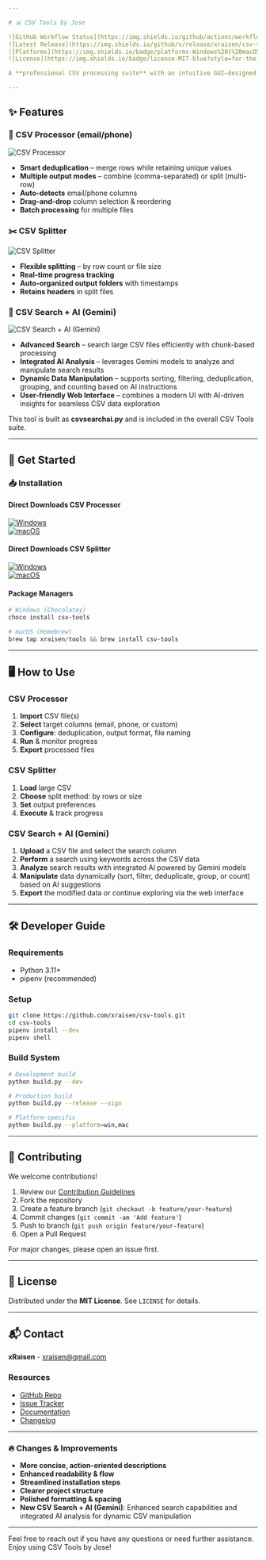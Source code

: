 ```yaml
---

# 📊 CSV Tools by Jose 

![GitHub Workflow Status](https://img.shields.io/github/actions/workflow/status/xraisen/csv-tools/main.yml?style=for-the-badge)  
![Latest Release](https://img.shields.io/github/v/release/xraisen/csv-tools?style=for-the-badge)  
![Platforms](https://img.shields.io/badge/platforms-Windows%20|%20macOS%20-lightgrey?style=for-the-badge)  
![License](https://img.shields.io/badge/license-MIT-blue?style=for-the-badge)  

A **professional CSV processing suite** with an intuitive GUI—designed for **fast, efficient** CSV handling on Windows, and macOS.

---
```


## ✨ Features  

### 🔧 CSV Processor (email/phone)
![CSV Processor](https://github.com/xraisen/CSV-Tools/blob/main/screenshots/Screenshot_1.png)

- **Smart deduplication** – merge rows while retaining unique values  
- **Multiple output modes** – combine (comma-separated) or split (multi-row)  
- **Auto-detects** email/phone columns  
- **Drag-and-drop** column selection & reordering  
- **Batch processing** for multiple files  

### ✂️ CSV Splitter  
![CSV Splitter](https://github.com/xraisen/CSV-Tools/blob/main/screenshots/Screenshot_2.png)

- **Flexible splitting** – by row count or file size  
- **Real-time progress tracking**  
- **Auto-organized output folders** with timestamps  
- **Retains headers** in split files  

### 🤖 CSV Search + AI (Gemini)
![CSV Search + AI (Gemini)](https://github.com/xraisen/CSV-Tools/blob/main/screenshots/Screenshot_3.png)

- **Advanced Search** – search large CSV files efficiently with chunk-based processing  
- **Integrated AI Analysis** – leverages Gemini models to analyze and manipulate search results  
- **Dynamic Data Manipulation** – supports sorting, filtering, deduplication, grouping, and counting based on AI instructions  
- **User-friendly Web Interface** – combines a modern UI with AI-driven insights for seamless CSV data exploration  

This tool is built as **csvsearchai.py** and is included in the overall CSV Tools suite.

---

## 🚀 Get Started  

### 📥 Installation  

#### Direct Downloads CSV Processor 
[![Windows](https://img.shields.io/badge/Windows-EXE-blue?logo=windows&style=for-the-badge)](https://github.com/xraisen/CSV-Tools/releases/download/release/csvprocessor.exe)  
[![macOS](https://img.shields.io/badge/macOS-DMG-silver?logo=apple&style=for-the-badge)](https://github.com/xraisen/CSV-Tools/releases/download/release/csvprocessor)  

#### Direct Downloads CSV Splitter
[![Windows](https://img.shields.io/badge/Windows-EXE-blue?logo=windows&style=for-the-badge)](https://github.com/xraisen/CSV-Tools/releases/download/release/csvsplitter.exe)  
[![macOS](https://img.shields.io/badge/macOS-DMG-silver?logo=apple&style=for-the-badge)](https://github.com/xraisen/CSV-Tools/releases/download/release/csvsplitter)  

#### Package Managers  
```powershell
# Windows (Chocolatey)
choco install csv-tools

# macOS (Homebrew)
brew tap xraisen/tools && brew install csv-tools
```  

---

## 🖥️ How to Use  

### CSV Processor  
1. **Import** CSV file(s)  
2. **Select** target columns (email, phone, or custom)  
3. **Configure**: deduplication, output format, file naming  
4. **Run** & monitor progress  
5. **Export** processed files  

### CSV Splitter  
1. **Load** large CSV  
2. **Choose** split method: by rows or size  
3. **Set** output preferences  
4. **Execute** & track progress  

### CSV Search + AI (Gemini)  
1. **Upload** a CSV file and select the search column  
2. **Perform** a search using keywords across the CSV data  
3. **Analyze** search results with integrated AI powered by Gemini models  
4. **Manipulate** data dynamically (sort, filter, deduplicate, group, or count) based on AI suggestions  
5. **Export** the modified data or continue exploring via the web interface  

---

## 🛠️ Developer Guide  

### Requirements  
- Python 3.11+  
- pipenv (recommended)  

### Setup  
```bash
git clone https://github.com/xraisen/csv-tools.git
cd csv-tools
pipenv install --dev
pipenv shell
```  

### Build System  
```bash
# Development build
python build.py --dev

# Production build
python build.py --release --sign

# Platform-specific
python build.py --platform=win,mac
```  

---

## 🤝 Contributing  

We welcome contributions!

1. Review our [Contribution Guidelines](CONTRIBUTING.md)  
2. Fork the repository  
3. Create a feature branch (`git checkout -b feature/your-feature`)  
4. Commit changes (`git commit -am 'Add feature'`)  
5. Push to branch (`git push origin feature/your-feature`)  
6. Open a Pull Request  

For major changes, please open an issue first.

---

## 📜 License  

Distributed under the **MIT License**. See `LICENSE` for details.

---

## 📬 Contact  

**xRaisen** - xraisen@gmail.com  

### Resources  
- [GitHub Repo](https://github.com/xraisen/csv-tools)  
- [Issue Tracker](https://github.com/xraisen/csv-tools/issues)  
- [Documentation](https://github.com/xraisen/csv-tools/wiki)  
- [Changelog](https://github.com/xraisen/csv-tools/releases)  

---

### 🔥 Changes & Improvements  
- **More concise, action-oriented descriptions**  
- **Enhanced readability & flow**  
- **Streamlined installation steps**  
- **Clearer project structure**  
- **Polished formatting & spacing**  
- **New CSV Search + AI (Gemini)**: Enhanced search capabilities and integrated AI analysis for dynamic CSV manipulation

---

Feel free to reach out if you have any questions or need further assistance. Enjoy using CSV Tools by Jose!
